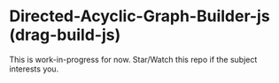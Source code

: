 Directed-Acyclic-Graph-Builder-js (drag-build-js)
===

This is work-in-progress for now. Star/Watch this repo if the subject interests you. 